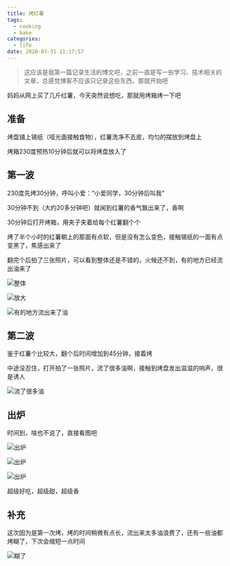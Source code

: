 ```yaml
---
title: 烤红薯
tags:
  - cooking
  - bake
categories:
  - life
date: 2020-03-31 11:17:57
---
```


> 这应该是我第一篇记录生活的博文吧，之前一直是写一些学习、技术相关的文章，总感觉博客不应该只记录这些东西，那就开始吧

妈妈从网上买了几斤红薯，今天突然说想吃，那就用烤箱烤一下吧

## 准备

烤盘铺上锡纸（哑光面接触食物），红薯洗净不去皮，均匀的摆放到烤盘上

烤箱230度预热10分钟后就可以将烤盘放入了

## 第一波

230度先烤30分钟，呼叫小爱：“小爱同学，30分钟后叫我”

30分钟不到（大约20多分钟吧）就闻到红薯的香气飘出来了，香啊

30分钟后打开烤箱，用夹子夹着给每个红薯翻个个

烤了半个小时的红薯朝上的那面有点软，但是没有怎么变色，接触锡纸的一面有点变黑了，焦感出来了

翻完个后拍了三张照片，可以看到整体还是不错的，火候还不到，有的地方已经流出油来了

![整体](ex_1.jpg)

![放大](ex_2.jpg)

![有的地方流出来了油](ex_3.jpg)

## 第二波

鉴于红薯个比较大，翻个后时间增加到45分钟，接着烤

中途没忍住，打开拍了一张照片，流了很多油啊，接触到烤盘发出滋滋的响声，很是诱人

![流了很多油](ex_4.jpg)

## 出炉

时间到，啥也不说了，直接看图吧

![出炉](ex_5.jpg)

![出炉](ex_6.jpg)

![出炉](ex_7.jpg)

超级好吃，超级甜，超级香

## 补充

这次因为是第一次烤，烤的时间稍微有点长，流出来太多油浪费了，还有一些油都烤糊了，下次会缩短一点时间

![糊了](ex_8.jpg)
